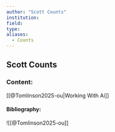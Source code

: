 ```yaml
---
author: "Scott Counts"
institution:
field:
type:
aliases:
  - Counts
---
```


## Scott Counts

### Content:
[[@Tomlinson2025-ou|Working With Ai]]

#### Bibliography:

![[@Tomlinson2025-ou]]
